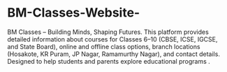 # BM-Classes-Website-
 BM Classes – Building Minds, Shaping Futures. This platform provides detailed information about courses for Classes 6–10 (CBSE, ICSE, IGCSE, and State Board), online and offline class options, branch locations (Hosakote, KR Puram, JP Nagar, Ramamurthy Nagar), and contact details. Designed to help students and parents explore educational programs .
